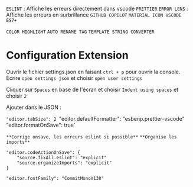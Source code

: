 
`ESLINT` : Affiche les erreurs directement dans vscode
`PRETTIER` 
`ERROR LENS` : Affiche les erreurs en surbrillance
`GITHUB COPILOT`
`MATERIAL ICON VSCODE` 
`ES7+`

`COLOR HIGHLIGHT`
`AUTO RENAME TAG`
`TEMPLATE STRING CONVERTER`


# Configuration Extension

Ouvrir le fichier settings.json en faisant `ctrl + p` pour ouvrir la console. 
Écrire `open settings json` et choisir `open user settings`

Cliquer sur `Spaces` en base de l'écran et choisir `Indent using spaces` et choisir `2`

Ajouter dans le JSON : 

`"editor.tabSize": 2
`"editor.defaultFormatter": "esbenp.prettier-vscode"`
`"editor.formatOnSave": true`

`**Corrige onsave, les erreurs eslint si possible**`
`**Organise les imports**` 
```
"editor.codeActionOnSave": {
	"source.fixAll.eslint": "explicit" 
	"source.organizeImports": "explicit"
}
``` 

`"editor.fontFamily": "CommitMonoV138"`
